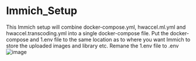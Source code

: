 # Immich_Setup
This Immich setup will combine docker-compose.yml, hwaccel.ml.yml and hwaccel.transcoding.yml into a single docker-compose file.
Put the docker-compose and 1.env file to the same location as to where you want Immich to store the uploaded images and library etc.
Remane the 1.env file to .env
![image](https://github.com/user-attachments/assets/04e0793b-253d-45e9-be4d-a0d433c852ca)
